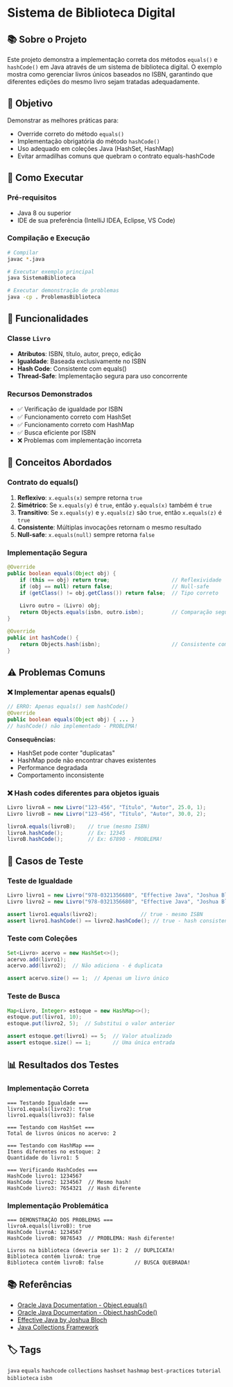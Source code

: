 # Sistema de Biblioteca Digital

## 📚 Sobre o Projeto

Este projeto demonstra a implementação correta dos métodos `equals()` e `hashCode()` em Java através de um sistema de biblioteca digital. O exemplo mostra como gerenciar livros únicos baseados no ISBN, garantindo que diferentes edições do mesmo livro sejam tratadas adequadamente.

## 🎯 Objetivo

Demonstrar as melhores práticas para:
- Override correto do método `equals()`
- Implementação obrigatória do método `hashCode()`
- Uso adequado em coleções Java (HashSet, HashMap)
- Evitar armadilhas comuns que quebram o contrato equals-hashCode

## 🚀 Como Executar

### Pré-requisitos
- Java 8 ou superior
- IDE de sua preferência (IntelliJ IDEA, Eclipse, VS Code)

### Compilação e Execução
```bash
# Compilar
javac *.java

# Executar exemplo principal
java SistemaBiblioteca

# Executar demonstração de problemas
java -cp . ProblemasBiblioteca
```

## 🔧 Funcionalidades

### Classe `Livro`
- **Atributos**: ISBN, título, autor, preço, edição
- **Igualdade**: Baseada exclusivamente no ISBN
- **Hash Code**: Consistente com equals()
- **Thread-Safe**: Implementação segura para uso concorrente

### Recursos Demonstrados
- ✅ Verificação de igualdade por ISBN
- ✅ Funcionamento correto com HashSet
- ✅ Funcionamento correto com HashMap
- ✅ Busca eficiente por ISBN
- ❌ Problemas com implementação incorreta

## 📖 Conceitos Abordados

### Contrato do equals()
1. **Reflexivo**: `x.equals(x)` sempre retorna `true`
2. **Simétrico**: Se `x.equals(y)` é `true`, então `y.equals(x)` também é `true`
3. **Transitivo**: Se `x.equals(y)` e `y.equals(z)` são `true`, então `x.equals(z)` é `true`
4. **Consistente**: Múltiplas invocações retornam o mesmo resultado
5. **Null-safe**: `x.equals(null)` sempre retorna `false`

### Implementação Segura
```java
@Override
public boolean equals(Object obj) {
    if (this == obj) return true;                    // Reflexividade
    if (obj == null) return false;                   // Null-safe
    if (getClass() != obj.getClass()) return false;  // Tipo correto
    
    Livro outro = (Livro) obj;
    return Objects.equals(isbn, outro.isbn);         // Comparação segura
}

@Override
public int hashCode() {
    return Objects.hash(isbn);                       // Consistente com equals
}
```

## ⚠️ Problemas Comuns

### ❌ Implementar apenas equals()
```java
// ERRO: Apenas equals() sem hashCode()
@Override
public boolean equals(Object obj) { ... }
// hashCode() não implementado - PROBLEMA!
```

**Consequências:**
- HashSet pode conter "duplicatas"
- HashMap pode não encontrar chaves existentes
- Performance degradada
- Comportamento inconsistente

### ❌ Hash codes diferentes para objetos iguais
```java
Livro livroA = new Livro("123-456", "Título", "Autor", 25.0, 1);
Livro livroB = new Livro("123-456", "Título", "Autor", 30.0, 2);

livroA.equals(livroB);    // true (mesmo ISBN)
livroA.hashCode();        // Ex: 12345
livroB.hashCode();        // Ex: 67890 - PROBLEMA!
```

## 🧪 Casos de Teste

### Teste de Igualdade
```java
Livro livro1 = new Livro("978-0321356680", "Effective Java", "Joshua Bloch", 45.99, 2);
Livro livro2 = new Livro("978-0321356680", "Effective Java", "Joshua Bloch", 52.50, 3);

assert livro1.equals(livro2);              // true - mesmo ISBN
assert livro1.hashCode() == livro2.hashCode(); // true - hash consistente
```

### Teste com Coleções
```java
Set<Livro> acervo = new HashSet<>();
acervo.add(livro1);
acervo.add(livro2);  // Não adiciona - é duplicata

assert acervo.size() == 1;  // Apenas um livro único
```

### Teste de Busca
```java
Map<Livro, Integer> estoque = new HashMap<>();
estoque.put(livro1, 10);
estoque.put(livro2, 5);  // Substitui o valor anterior

assert estoque.get(livro1) == 5;  // Valor atualizado
assert estoque.size() == 1;       // Uma única entrada
```

## 📊 Resultados dos Testes

### Implementação Correta
```
=== Testando Igualdade ===
livro1.equals(livro2): true
livro1.equals(livro3): false

=== Testando com HashSet ===
Total de livros únicos no acervo: 2

=== Testando com HashMap ===
Itens diferentes no estoque: 2
Quantidade do livro1: 5

=== Verificando HashCodes ===
HashCode livro1: 1234567
HashCode livro2: 1234567  // Mesmo hash!
HashCode livro3: 7654321  // Hash diferente
```

### Implementação Problemática
```
=== DEMONSTRAÇÃO DOS PROBLEMAS ===
livroA.equals(livroB): true
HashCode livroA: 1234567
HashCode livroB: 9876543  // PROBLEMA: Hash diferente!

Livros na biblioteca (deveria ser 1): 2  // DUPLICATA!
Biblioteca contém livroA: true
Biblioteca contém livroB: false          // BUSCA QUEBRADA!
```

## 📚 Referências

- [Oracle Java Documentation - Object.equals()](https://docs.oracle.com/javase/8/docs/api/java/lang/Object.html#equals-java.lang.Object-)
- [Oracle Java Documentation - Object.hashCode()](https://docs.oracle.com/javase/8/docs/api/java/lang/Object.html#hashCode--)
- [Effective Java by Joshua Bloch](https://www.oreilly.com/library/view/effective-java/9780134686097/)
- [Java Collections Framework](https://docs.oracle.com/javase/8/docs/technotes/guides/collections/)

## 🏷️ Tags

`java` `equals` `hashcode` `collections` `hashset` `hashmap` `best-practices` `tutorial` `biblioteca` `isbn`
